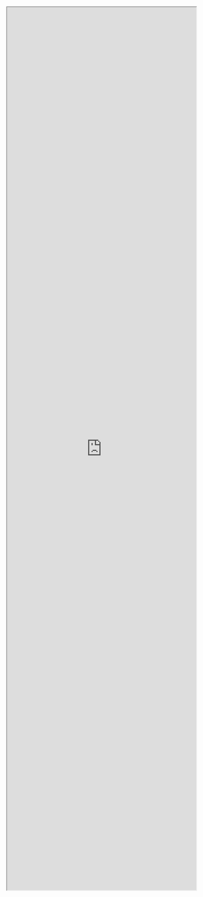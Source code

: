 #

<iframe src="https://storybook.hedhog.com/iframe.html?id=views-editabletableview--docs" width="100%" height="2350px" />
